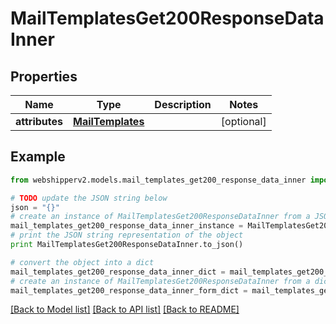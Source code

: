 # MailTemplatesGet200ResponseDataInner


## Properties
Name | Type | Description | Notes
------------ | ------------- | ------------- | -------------
**attributes** | [**MailTemplates**](MailTemplates.md) |  | [optional] 

## Example

```python
from webshipperv2.models.mail_templates_get200_response_data_inner import MailTemplatesGet200ResponseDataInner

# TODO update the JSON string below
json = "{}"
# create an instance of MailTemplatesGet200ResponseDataInner from a JSON string
mail_templates_get200_response_data_inner_instance = MailTemplatesGet200ResponseDataInner.from_json(json)
# print the JSON string representation of the object
print MailTemplatesGet200ResponseDataInner.to_json()

# convert the object into a dict
mail_templates_get200_response_data_inner_dict = mail_templates_get200_response_data_inner_instance.to_dict()
# create an instance of MailTemplatesGet200ResponseDataInner from a dict
mail_templates_get200_response_data_inner_form_dict = mail_templates_get200_response_data_inner.from_dict(mail_templates_get200_response_data_inner_dict)
```
[[Back to Model list]](../README.md#documentation-for-models) [[Back to API list]](../README.md#documentation-for-api-endpoints) [[Back to README]](../README.md)


